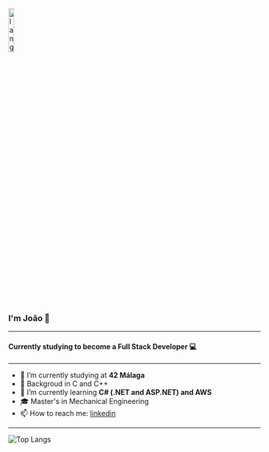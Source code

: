 <p align="left"><img width=15%" src="https://github.com/alansmathew/alansmathew/raw/master/lang.gif" alt="lang image here" /></p>

### I'm João 👋

---

#### Currently studying to become a Full Stack Developer 💻

---

- 🔭 I’m currently studying at **42 Málaga**
- 🌱 Backgroud in C and C++  
- 🌱 I’m currently learning **C# (.NET and ASP.NET) and AWS**
- 🎓 Master's in Mechanical Engineering
- 📫 How to reach me: [linkedin](https://linkedin.com/in/joãoazevedolima)

---

![Top Langs](https://github-readme-stats.vercel.app/api/top-langs/?username=jlima91&layout=compact&theme=dark&hide_border=true)

<!--
**jlima91/jlima91** is a ✨ _special_ ✨ repository because its `README.md` (this file) appears on your GitHub profile.
